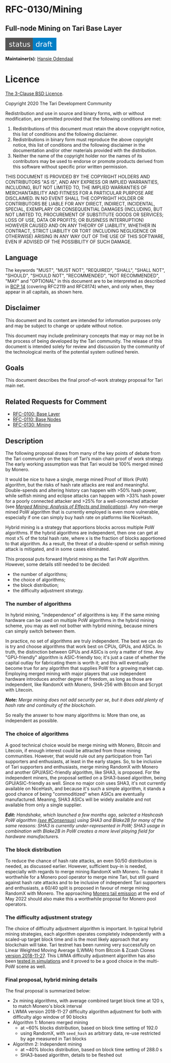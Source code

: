 # RFC-0130/Mining

## Full-node Mining on Tari Base Layer

![status: draft](theme/images/status-draft.svg)

**Maintainer(s)**: [Hansie Odendaal](https://github.com/hansieodendaal)

# Licence

[ The 3-Clause BSD Licence](https://opensource.org/licenses/BSD-3-Clause).

Copyright 2020 The Tari Development Community

Redistribution and use in source and binary forms, with or without modification, are permitted provided that the
following conditions are met:

1. Redistributions of this document must retain the above copyright notice, this list of conditions and the following
   disclaimer.
2. Redistributions in binary form must reproduce the above copyright notice, this list of conditions and the following
   disclaimer in the documentation and/or other materials provided with the distribution.
3. Neither the name of the copyright holder nor the names of its contributors may be used to endorse or promote products
   derived from this software without specific prior written permission.

THIS DOCUMENT IS PROVIDED BY THE COPYRIGHT HOLDERS AND CONTRIBUTORS "AS IS", AND ANY EXPRESS OR IMPLIED WARRANTIES,
INCLUDING, BUT NOT LIMITED TO, THE IMPLIED WARRANTIES OF MERCHANTABILITY AND FITNESS FOR A PARTICULAR PURPOSE ARE
DISCLAIMED. IN NO EVENT SHALL THE COPYRIGHT HOLDER OR CONTRIBUTORS BE LIABLE FOR ANY DIRECT, INDIRECT, INCIDENTAL,
SPECIAL, EXEMPLARY OR CONSEQUENTIAL DAMAGES (INCLUDING, BUT NOT LIMITED TO, PROCUREMENT OF SUBSTITUTE GOODS OR
SERVICES; LOSS OF USE, DATA OR PROFITS; OR BUSINESS INTERRUPTION) HOWEVER CAUSED AND ON ANY THEORY OF LIABILITY,
WHETHER IN CONTRACT, STRICT LIABILITY OR TORT (INCLUDING NEGLIGENCE OR OTHERWISE) ARISING IN ANY WAY OUT OF THE USE OF
THIS SOFTWARE, EVEN IF ADVISED OF THE POSSIBILITY OF SUCH DAMAGE.

## Language

The keywords "MUST", "MUST NOT", "REQUIRED", "SHALL", "SHALL NOT", "SHOULD", "SHOULD NOT", "RECOMMENDED", 
"NOT RECOMMENDED", "MAY" and "OPTIONAL" in this document are to be interpreted as described in 
[BCP 14](https://tools.ietf.org/html/bcp14) (covering RFC2119 and RFC8174) when, and only when, they appear in all capitals, as 
shown here.

## Disclaimer

This document and its content are intended for information purposes only and may be subject to change or update
without notice.

This document may include preliminary concepts that may or may not be in the process of being developed by the Tari
community. The release of this document is intended solely for review and discussion by the community of the
technological merits of the potential system outlined herein.

## Goals

This document describes the final proof-of-work strategy proposal for Tari main net.

## Related Requests for Comment

* [RFC-0100: Base Layer](RFC-0100_BaseLayer.md)
* [RFC-0110: Base Nodes](RFC-0110_BaseNodes.md)
* [RFC-0130: Mining](RFC-0130_Mining.md)

## Description

The following proposal draws from many of the key points of debate from the Tari community on the topic of Tari’s
main chain proof of work strategy. The early working assumption was that Tari would be 100% merged mined by Monero.

It would be nice to have a single, merge mined Proof of Work (PoW) algorithm, but the risks of hash rate attacks are real and
meaningful. Double-spends and altering history can happen with >50% hash power, while selfish mining and eclipse
attacks can happen with >33% hash power for a poorly connected attacker and >25% for a well-connected attacker (see
[_Merged Mining: Analysis of Effects and Implications_](http://repositum.tuwien.ac.at/obvutwhs/download/pdf/2315652)).
Any non-merge mined PoW algorithm that is currently employed is even more vulnerable, especially if one can simply buy
hash rate on platforms like NiceHash.

Hybrid mining is a strategy that apportions blocks across multiple PoW algorithms. If the hybrid algorithms are
independent, then one can get at most x% of the total hash rate, where x is the fraction of blocks apportioned to that
algorithm. As a result, the threat of a double-spend or selfish mining attack is mitigated, and in some cases
eliminated.

This proposal puts forward Hybrid mining as the Tari PoW algorithm. However, some details still needed to be decided:

* the number of algorithms;
* the choice of algorithms;
* the block distribution;
* the difficulty adjustment strategy.



### The number of algorithms

In hybrid mining, "independence" of algorithms is key. If the same mining hardware can be used on multiple PoW
algorithms in the hybrid mining scheme, you may as well not bother with hybrid mining, because miners can simply
switch between them.

In practice, no set of algorithms are truly independent. The best we can do is try and choose algorithms that work best
on CPUs, GPUs, and ASICs. In truth, the distinction between GPUs and ASICs is only a matter of time. Any "GPU-friendly"
algorithm is ASIC-friendly too; it's just a case of whether the capital outlay for fabricating them is worth it; and
this will eventually become true for any algorithm that supplies PoW for a growing market cap. Employing merged mining
with major players that use independent hardware introduces another degree of freedom, as long as those are independent,
like RandomX with Monero, SHA-256 with Bitcoin and Scrypt with Litecoin.

_**Note:** Merge mining does not add security per se, but it does add plenty of hash rate and continuity of the blockchain._

So really the answer to how many algorithms is: More than one, as independent as possible.



### The choice of algorithms

A good technical choice would be merge mining with Monero, Bitcoin and Litecoin, if enough interest could be
attracted from those mining communities. However, that would rule out any participation from Tari supporters and
enthusiasts, at least in the early stages. So, to be inclusive of Tari supporters and enthusiasts, merge mining RandomX
with Monero and another GPU/ASIC-friendly algorithm, like SHA3, is proposed. For the independent miners, the proposal
settled on a SHA3-based algorithm, being GPU/ASIC-friendly as well. Since no major coin uses SHA3, it's not currently
available on NiceHash, and because it's such a simple algorithm, it stands a good chance of being "commoditized" when
ASICs are eventually manufactured. Meaning, SHA3 ASICs will be widely available and not available from only a single
supplier.

_**Edit:** Handshake, which launched a few months ago, selected a Hashcash PoW algorithm
[(see #Consensus)](https://handshake.org/files/handshake.txt) using SHA3 and Blake2B for many of the same reasons:
SHA3 is currently under-represented in PoW; SHA3 usage in combination with Blake2B in PoW creates a more level playing
field for hardware manufacturers._



### The block distribution

To reduce the chance of hash rate attacks, an even 50/50 distribution is needed, as discussed earlier. However,
sufficient buy-in is needed, especially with regards to merge mining RandomX with Monero. To make it worthwhile for a
Monero pool operator to merge mine Tari, but still guard against hash rate attacks and to be inclusive of independent
Tari supporters and enthusiasts, a 60/40 split is proposed in favour of merge mining RandomX with Monero. The
approaching [Monero tail emission](https://web.getmonero.org/resources/moneropedia/tail-emission.html) at the end of May
2022 should also make this a worthwhile proposal for Monero pool operators.



### The difficulty adjustment strategy

The choice of difficulty adjustment algorithm is important. In typical hybrid mining strategies, each algorithm operates
completely independently with a scaled-up target block time and is the most likely approach that any blockchain will
take. Tari testnet has been running very successfully on Linear Weighted Moving Average (LWMA) from Bitcoin & Zcash
Clones [version 2018-11-27](https://github.com/zawy12/difficulty-algorithms/issues/3#issuecomment-442129791). This LWMA
difficulty adjustment algorithm has also been
[tested in simulations](https://github.com/tari-labs/modelling/tree/master/scenarios/multi_pow_01) and it proved to be a
good choice in the multi-PoW scene as well.



### Final proposal, hybrid mining details

The final proposal is summarized below:

- 2x mining algorithms, with average combined target block time at 120 s, to match Monero's block interval
- LWMA version 2018-11-27 difficulty algorithm adjustment for both with difficulty algo window of 90 blocks
- Algorithm 1: Monero merged mining
  - at ~60% blocks distribution, based on block time setting of 192.0
  - using RandomX, with `seed_hash` as arbitrary data, re-use restricted by age measured in Tari blocks
- Algorithm 2: Independent mining
  - at ~40% blocks distribution, based on block time setting of 288.0 s
  - SHA3-based algorithm, details to be fleshed out
